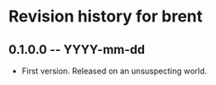# Revision history for brent

## 0.1.0.0 -- YYYY-mm-dd

* First version. Released on an unsuspecting world.
